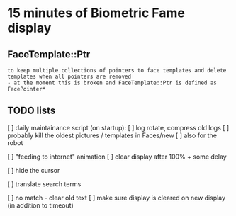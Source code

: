 # 15 minutes of Biometric Fame display

## FaceTemplate::Ptr
    to keep multiple collections of pointers to face templates and delete templates when all pointers are removed
    - at the moment this is broken and FaceTemplate::Ptr is defined as FacePointer*

## TODO lists

[ ] daily maintainance script (on startup):
    [ ] log rotate, compress old logs
    [ ] probably kill the oldest pictures / templates in Faces/new
    [ ] also for the robot

[ ] "feeding to internet" animation
    [ ] clear display after 100% + some delay

[ ] hide the cursor

[ ] translate search terms


[ ] no match - clear old text
[ ] make sure display is cleared on new display (in addition to timeout)


